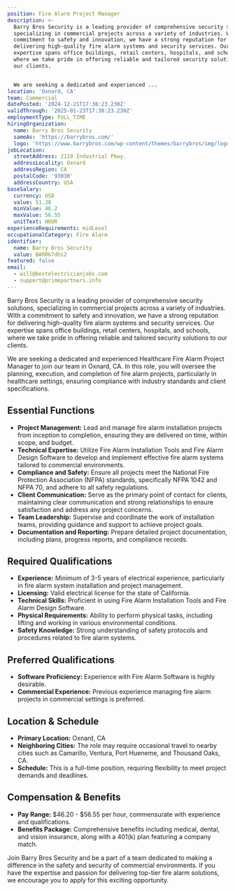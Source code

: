```yaml
---
position: Fire Alarm Project Manager
description: >-
  Barry Bros Security is a leading provider of comprehensive security solutions,
  specializing in commercial projects across a variety of industries. With a
  commitment to safety and innovation, we have a strong reputation for
  delivering high-quality fire alarm systems and security services. Our
  expertise spans office buildings, retail centers, hospitals, and schools,
  where we take pride in offering reliable and tailored security solutions to
  our clients.


  We are seeking a dedicated and experienced ...
location: 'Oxnard, CA'
team: Commercial
datePosted: '2024-12-21T17:38:23.230Z'
validThrough: '2025-01-23T17:38:23.230Z'
employmentType: FULL_TIME
hiringOrganization:
  name: Barry Bros Security
  sameAs: 'https://barrybros.com/'
  logo: 'https://www.barrybros.com/wp-content/themes/barrybros/img/logo.svg'
jobLocation:
  streetAddress: 2119 Industrial Pkwy.
  addressLocality: Oxnard
  addressRegion: CA
  postalCode: '93030'
  addressCountry: USA
baseSalary:
  currency: USD
  value: 51.38
  minValue: 46.2
  maxValue: 56.55
  unitText: HOUR
experienceRequirements: midLevel
occupationalCategory: Fire Alarm
identifier:
  name: Barry Bros Security
  value: BARRk7dhi2
featured: false
email:
  - will@bestelectricianjobs.com
  - support@primepartners.info
---
```




Barry Bros Security is a leading provider of comprehensive security solutions, specializing in commercial projects across a variety of industries. With a commitment to safety and innovation, we have a strong reputation for delivering high-quality fire alarm systems and security services. Our expertise spans office buildings, retail centers, hospitals, and schools, where we take pride in offering reliable and tailored security solutions to our clients.

We are seeking a dedicated and experienced Healthcare Fire Alarm Project Manager to join our team in Oxnard, CA. In this role, you will oversee the planning, execution, and completion of fire alarm projects, particularly in healthcare settings, ensuring compliance with industry standards and client specifications.

## Essential Functions

- **Project Management:** Lead and manage fire alarm installation projects from inception to completion, ensuring they are delivered on time, within scope, and budget.
- **Technical Expertise:** Utilize Fire Alarm Installation Tools and Fire Alarm Design Software to develop and implement effective fire alarm systems tailored to commercial environments.
- **Compliance and Safety:** Ensure all projects meet the National Fire Protection Association (NFPA) standards, specifically NFPA 1042 and NFPA 70, and adhere to all safety regulations.
- **Client Communication:** Serve as the primary point of contact for clients, maintaining clear communication and strong relationships to ensure satisfaction and address any project concerns.
- **Team Leadership:** Supervise and coordinate the work of installation teams, providing guidance and support to achieve project goals.
- **Documentation and Reporting:** Prepare detailed project documentation, including plans, progress reports, and compliance records.

## Required Qualifications

- **Experience:** Minimum of 3-5 years of electrical experience, particularly in fire alarm system installation and project management.
- **Licensing:** Valid electrical license for the state of California.
- **Technical Skills:** Proficient in using Fire Alarm Installation Tools and Fire Alarm Design Software.
- **Physical Requirements:** Ability to perform physical tasks, including lifting and working in various environmental conditions.
- **Safety Knowledge:** Strong understanding of safety protocols and procedures related to fire alarm systems.

## Preferred Qualifications

- **Software Proficiency:** Experience with Fire Alarm Software is highly desirable.
- **Commercial Experience:** Previous experience managing fire alarm projects in commercial settings is preferred.

## Location & Schedule

- **Primary Location:** Oxnard, CA
- **Neighboring Cities:** The role may require occasional travel to nearby cities such as Camarillo, Ventura, Port Hueneme, and Thousand Oaks, CA.
- **Schedule:** This is a full-time position, requiring flexibility to meet project demands and deadlines.

## Compensation & Benefits

- **Pay Range:** $46.20 - $56.55 per hour, commensurate with experience and qualifications.
- **Benefits Package:** Comprehensive benefits including medical, dental, and vision insurance, along with a 401(k) plan featuring a company match.

Join Barry Bros Security and be a part of a team dedicated to making a difference in the safety and security of commercial environments. If you have the expertise and passion for delivering top-tier fire alarm solutions, we encourage you to apply for this exciting opportunity.